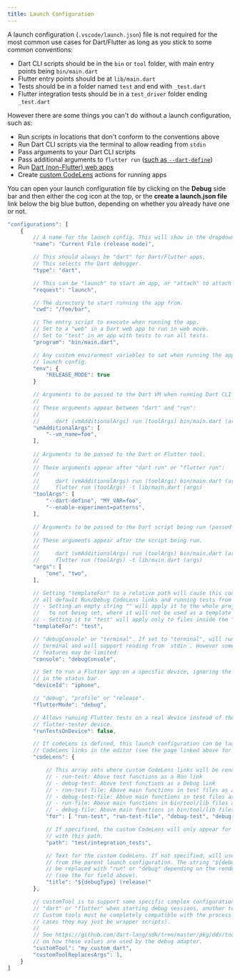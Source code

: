 ```yaml
---
title: Launch Configuration
---
```


A launch configuration (`.vscode/launch.json`) file is not required for the most common use cases for Dart/Flutter as long as you stick to some common conventions:

- Dart CLI scripts should be in the `bin` or `tool` folder, with main entry points being `bin/main.dart`
- Flutter entry points should be at `lib/main.dart`
- Tests should be in a folder named `test` and end with `_test.dart`
- Flutter integration tests should be in a `test_driver` folder ending `_test.dart`

However there are some things you can't do without a launch configuration, such as:

- Run scripts in locations that don't conform to the conventions above
- Run Dart CLI scripts via the terminal to allow reading from `stdin`
- Pass arguments to your Dart CLI scripts
- Pass additional arguments to `flutter run` ([such as `--dart-define`](/docs/using-dart-define-in-flutter/))
- Run [Dart (non-Flutter) web apps](/docs/running-dart-web-apps/)
- Create [custom CodeLens](/docs/custom-codelens/) actions for running apps

You can open your launch configuration file by clicking on the **Debug** side bar and then either the cog icon at the top, or the **create a launch.json file** link below the big blue button, depending on whether you already have one or not.

```js
"configurations": [
	{
		// A name for the launch config. This will show in the dropdown on the Run side bar.
		"name": "Current File (release mode)",

		// This should always be "dart" for Dart/Flutter apps.
		// This selects the Dart debugger.
		"type": "dart",

		// This can be "launch" to start an app, or "attach" to attach to an existing app.
		"request": "launch",

		// The directory to start running the app from.
		"cwd": "/foo/bar",

		// The entry script to execute when running the app.
		// Set to a "web" in a Dart web app to run in web move.
		// Set to "test" in an app with tests to run all tests.
		"program": "bin/main.dart",

		// Any custom environment variables to set when running the app with this
		// launch config.
		"env": {
			"RELEASE_MODE": true
		}

		// Arguments to be passed to the Dart VM when running Dart CLI scripts.
		// 
		// These arguments appear between "dart" and "run":
		//
		//     dart (vmAdditionalArgs) run (toolArgs) bin/main.dart (args)
		"vmAdditionalArgs": [
			"--vm_name=foo",
		],
		
		// Arguments to be passed to the Dart or Flutter tool.
		// 
		// These arguments appear after "dart run" or "flutter run":
		//
		//     dart (vmAdditionalArgs) run (toolArgs) bin/main.dart (args)
		//     flutter run (toolArgs) -t lib/main.dart (args)
		"toolArgs": [
			"--dart-define", "MY_VAR=foo",
			"--enable-experiment=patterns",
		],

		// Arguments to be passed to the Dart script being run (passed to `main()`).
		//
		// These arguments appear after the script being run.
		//
		//     dart (vmAdditionalArgs) run (toolArgs) bin/main.dart (args)
		//     flutter run (toolArgs) -t lib/main.dart (args)
		"args": [
			"one", "two",
		],

		// Setting "templateFor" to a relative path will cause this config to be used for
		// all default Run/Debug CodeLens links and running tests from the test runner.
		// - Setting an empty string "" will apply it to the whole project (this is different
		//   to not being set, where it will not be used as a template at all).
		// - Setting it to "test" will apply only to files inside the "test" folder, etc.
		"templateFor": "test",

		// "debugConsole" or "terminal". If set to "terminal", will run in the built-in
		// terminal and will support reading from `stdin`. However some other debug
		// features may be limited.
		"console": "debugConsole",

		// Set to run a Flutter app on a specific device, ignoring the device selected
		// in the status bar.
		"deviceId": "iphone",

		// "debug", "profile" or "release".
		"flutterMode": "debug",

		// Allows running Flutter tests on a real device instead of the default headless
		// flutter-tester device.
		"runTestsOnDevice": false,

		// If codeLens is defined, this launch configuration can be launched from custom
		// CodeLens links in the editor (see the page linked above for more info).
		"codeLens": {

			// This array sets where custom CodeLens links will be rendered:
			// - run-test: Above test functions as a Run link
			// - debug-test: Above test functions as a Debug link
			// - run-test-file: Above main functions in test files as a Run link
			// - debug-test-file: Above main functions in test files as a Debug link
			// - run-file: Above main functions in bin/tool/lib files as a Run link
			// - debug-file: Above main functions in bin/tool/lib files as a Debug link
			"for": [ "run-test", "run-test-file", "debug-test", "debug-test-file" ],

			// If specificed, the custom CodeLens will only appear for files that begin
			// with this path.
			"path": "test/integration_tests",

			// Text for the custom CodeLens. If not specified, will use the name field
			// from the parent launch configuration. The string "${debugType}" here will
			// be replaced with "run" or "debug" depending on the rendered position
			// (see the for field above).
			"title": "${debugType} (release)"
		},

		// customTool is to support some specific complex configurations where instead of running
		// "dart" or "flutter" when starting debug sessions, another tool/script should be invoked.
		// Custom tools must be completely compatible with the process they are replacing (in many
		// cases they may just be wrapper scripts).
		//
		// See https://github.com/dart-lang/sdk/tree/master/pkg/dds/tool/dap#readme for more details
		// on how these values are used by the debug adapter.
		"customTool": "my_custom_dart",
		"customToolReplacesArgs": 1,
	}
]
```
